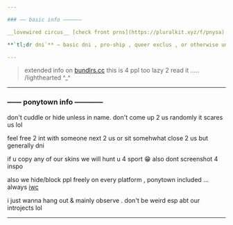 ```yaml
---

### —— basic info ——————

__lovewired circus__ [check front prns](https://pluralkit.xyz/f/pnysa) autidhd polyfrag sys bodily 16 [+](https://pronouns.cc/@malewife) tmasc omni-gay

**`tl;dr dni`** — basic dni , pro-ship , queer exclus , or otherwise unnessasarily rude *!!*

---
```


> extended info on [bundlrs.cc](https://bundlrs.cc/artists) this is 4 ppl too lazy 2 read it ..... /lighthearted ^_^

---

### —— ponytown info ————

don't cuddle or hide unless in name. don't come up 2 us randomly it scares us lol

feel free 2 int with someone next 2 us or sit somehwhat close 2 us but generally dni

if u copy any of our skins we will hunt u 4 sport 😁 also dont screenshot 4 inspo

also we hide/block ppl freely on every platform , ponytown included ... always [iwc](https://www.urbandictionary.com/define.php?term=IWC)

i just wanna hang out & mainly observe . don't be weird esp abt our introjects lol

---
